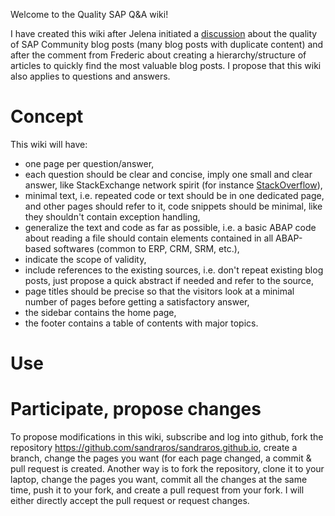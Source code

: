 Welcome to the Quality SAP Q&A wiki!

I have created this wiki after Jelena initiated a [discussion](https://answers.sap.com/articles/12935170/repetitive-blog-posts.html) about the quality of SAP Community blog posts (many blog posts with duplicate content) and after the comment from Frederic about creating a hierarchy/structure of articles to quickly find the most valuable blog posts. I propose that this wiki also applies to questions and answers.

# Concept
This wiki will have:
* one page per question/answer,
* each question should be clear and concise, imply one small and clear answer, like StackExchange network spirit (for instance [StackOverflow](https://stackoverflow.com/tour)),
* minimal text, i.e. repeated code or text should be in one dedicated page, and other pages should refer to it, code snippets should be minimal, like they shouldn't contain exception handling,
* generalize the text and code as far as possible, i.e. a basic ABAP code about reading a file should contain elements contained in all ABAP-based softwares (common to ERP, CRM, SRM, etc.),
* indicate the scope of validity,
* include references to the existing sources, i.e. don't repeat existing blog posts, just propose a quick abstract if needed and refer to the source,
* page titles should be precise so that the visitors look at a minimal number of pages before getting a satisfactory answer,
* the sidebar contains the home page,
* the footer contains a table of contents with major topics.

# Use

# Participate, propose changes
To propose modifications in this wiki, subscribe and log into github, fork the repository https://github.com/sandraros/sandraros.github.io, create a branch, change the pages you want (for each page changed, a commit & pull request is created. Another way is to fork the repository, clone it to your laptop, change the pages you want, commit all the changes at the same time, push it to your fork, and create a pull request from your fork.
I will either directly accept the pull request or request changes.
